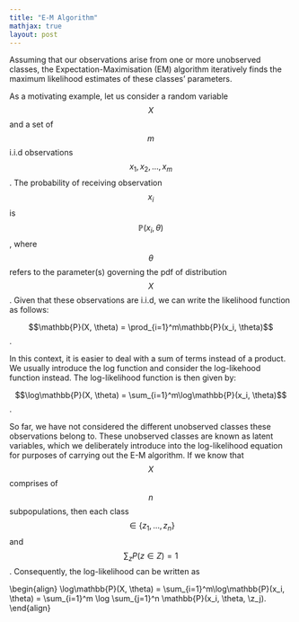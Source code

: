 ```yaml
---
title: "E-M Algorithm"
mathjax: true
layout: post
---
```

Assuming that our observations arise from one or more unobserved classes, the Expectation-Maximisation (EM) algorithm iteratively finds the maximum likelihood estimates of these classes’ parameters.

As a motivating example, let us consider a random variable $$X$$ and a set of $$m$$ i.i.d observations $$x_1, x_2, \ldots, x_m$$. The probability of receiving observation $$x_i$$ is $$\mathbb{P}(x_i, \theta)$$, where $$\theta$$ refers to the parameter(s) governing the pdf of distribution $$X$$. Given that these observations are i.i.d, we can write the likelihood function as follows:

$$\mathbb{P}(X, \theta) = \prod_{i=1}^m\mathbb{P}(x_i, \theta)$$. 

In this context, it is easier to deal with a sum of terms instead of a product. We usually introduce the log function and consider the log-likehood function instead. The log-likelihood function is then given by:

$$\log\mathbb{P}(X, \theta) = \sum_{i=1}^m\log\mathbb{P}(x_i, \theta)$$.

So far, we have not considered the different unobserved classes these observations belong to. These unobserved classes are known as latent variables, which we deliberately introduce into the log-likelihood equation for purposes of carrying out the E-M algorithm. If we know that $$X$$ comprises of $$n$$ subpopulations, then each class $$\in \{z_1,…,z_n\}$$ and $$\sum_z P(z\in Z) = 1$$. Consequently, the log-likelihood can be written as

\begin{align}
\log\mathbb{P}(X, \theta) = \sum_{i=1}^m\log\mathbb{P}(x_i, \theta)  = \sum_{i=1}^m \log \sum_{j=1}^n \mathbb{P}(x_i, \theta, \z_j).
\end{align}
      
 





